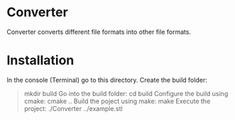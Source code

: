 Converter
=========

Converter converts different file formats into other file formats.

Installation
============
In the console (Terminal) go to this directory.
Create the build folder:
> mkdir build
Go into the build folder:
> cd build
Configure the build using cmake:
> cmake ..
Build the poject using make:
> make
Execute the project:
> ./Converter ../example.stl


